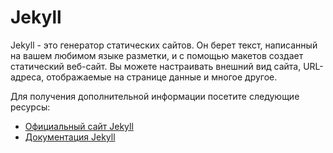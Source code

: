 # Jekyll

Jekyll - это генератор статических сайтов. Он берет текст, написанный на вашем любимом языке разметки, и с помощью макетов создает статический веб-сайт. Вы можете настраивать внешний вид сайта, URL-адреса, отображаемые на странице данные и многое другое.

Для получения дополнительной информации посетите следующие ресурсы:

- [Официальный сайт Jekyll](https://jekyllrb.com/)
- [Документация Jekyll](https://jekyllrb.com/docs/)
